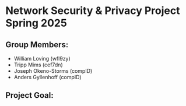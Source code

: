 # Network Security & Privacy Project Spring 2025

## Group Members:

- William Loving (wfl9zy)
- Tripp Mims (cef7dn)
- Joseph Okeno-Storms (compID)
- Anders Gyllenhoff (compID)

## Project Goal:


